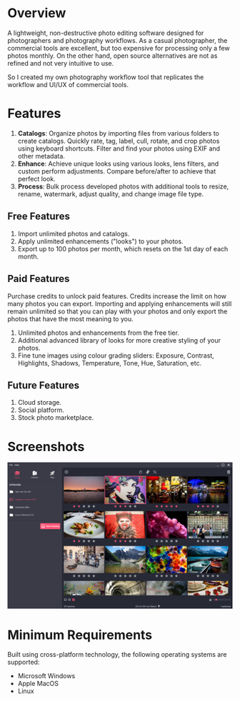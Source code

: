 # Overview
A lightweight, non-destructive photo editing software designed for photographers and photography workflows. As a casual photographer, the commercial tools are excellent, but too expensive for processing only a few photos monthly. On the other hand, open source alternatives are not as refined and not very intuitive to use. 

So I created my own photography workflow tool that replicates the workflow and UI/UX of commercial tools.

# Features
1. **Catalogs**: Organize photos by importing files from various folders to create catalogs. Quickly rate, tag, label, cull, rotate, and crop photos using keyboard shortcuts. Filter and find your photos using EXIF and other metadata.
2. **Enhance**: Achieve unique looks using various looks, lens filters, and custom perform adjustments. Compare before/after to achieve that perfect look.
3. **Process**: Bulk process developed photos with additional tools to resize, rename, watermark, adjust quality, and change image file type.

## Free Features
1. Import unlimited photos and catalogs.
2. Apply unlimited enhancements ("looks") to your photos.
3. Export up to 100 photos per month, which resets on the 1st day of each month.

## Paid Features
Purchase credits to unlock paid features. Credits increase the limit on how many photos you can export. Importing and applying enhancements will still remain unlimited so that you can play with your photos and only export the photos that have the most meaning to you.
1. Unlimited photos and enhancements from the free tier.
2. Additional advanced library of looks for more creative styling of your photos.
3. Fine tune images using colour grading sliders: Exposure, Contrast, Highlights, Shadows, Temperature, Tone, Hue, Saturation, etc.

## Future Features
1. Cloud storage.
2. Social platform.
3. Stock photo marketplace.

# Screenshots
![Organize Screen](assets/01-organize.png)

# Minimum Requirements
Built using cross-platform technology, the following operating systems are supported:
* Microsoft Windows
* Apple MacOS
* Linux
